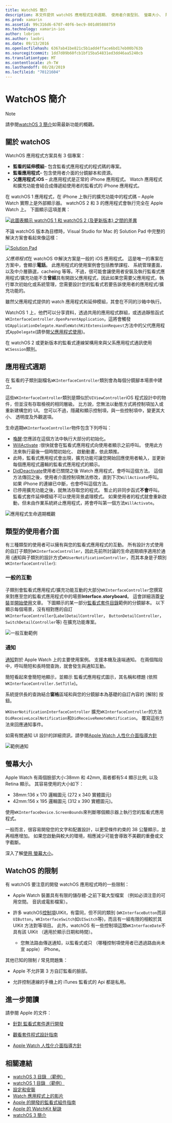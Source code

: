 ```yaml
---
title: WatchOS 簡介
description: 本文件提供 watchOS 應用程式生命週期、 使用者介面型別、 螢幕大小、 限制和多個描述的概觀。
ms.prod: xamarin
ms.assetid: 99c316d6-6707-40f6-bec9-801d05888759
ms.technology: xamarin-ios
author: lobrien
ms.author: laobri
ms.date: 09/13/2016
ms.openlocfilehash: 6367ab41be821c5b1add4fface6bd17eb00b763b
ms.sourcegitcommit: 1dd7d09b60fcb1bf15ba54831ed3dd46aa5240cb
ms.translationtype: MT
ms.contentlocale: zh-TW
ms.lasthandoff: 08/28/2019
ms.locfileid: "70121604"
---
```

# <a name="introduction-to-watchos"></a>WatchOS 簡介

> [!NOTE]
> 請參閱[watchOS 3 簡介](~/ios/watchos/platform/introduction-to-watchos3/index.md)如需最新功能的概觀。

## <a name="about-watchos"></a>關於 watchOS

WatchOS 應用程式方案具有 3 個專案：

- **監看的延伸模組**– 包含監看式應用程式的程式碼的專案。
- **監看應用程式**– 包含使用者介面的分鏡腳本和資源。
- **父應用程式 iOS** – 此應用程式是正常的 iPhone 應用程式。 Watch 應用程式和擴充功能會結合成傳遞給使用者的監看式的 iPhone 應用程式。

在 watchOS 1 應用程式，在 iPhone 上執行的擴充功能中的程式碼 – Apple Watch 實際上是外部顯示器。 watchOS 2 和 3 的應用程式會執行完全在 Apple Watch 上。 下圖顯示這項差異：

[![](intro-to-watchos-images/arch-sml.png "此圖表顯示 watchOS 1 和 watchOS 2 (及更新版本) 之間的差異")](intro-to-watchos-images/arch.png#lightbox)

不論 watchOS 版本為目標時，Visual Studio for Mac 的 Solution Pad 中完整的解決方案會看起來像這樣：

[![](intro-to-watchos-images/projectstructure-sml.png "Solution Pad")](intro-to-watchos-images/projectstructure.png#lightbox)

*父應用程式*在 watchOS 中解決方案是一般的 iOS 應用程式。 這是唯一的專案在方案中，會顯示**電話**。 此應用程式的使用案例會包括教學課程、 系統管理畫面，以及中介層篩選，cacheing 等等。不過，很可能會讓使用者安裝及執行監看式應用程式/擴充功能不含**曾經**具有開啟父應用程式，因此如果您需要父應用程式，執行單次初始化或系統管理，您需要設計您的監看式若要告訴使用者的應用程式/擴充功能的。

雖然父應用程式提供的 watch 應用程式和延伸模組，其會在不同的沙箱中執行。

WatchOS 1 上，他們可以分享資料，透過共用的應用程式群組，或透過靜態函式`WKInterfaceController.OpenParentApplication`，這將會觸發`UIApplicationDelegate.HandleWatchKitExtensionRequest`方法中的父代應用程式`AppDelegate`(請參閱[父應用程式使用](~/ios/watchos/app-fundamentals/parent-app.md))。

在 watchOS 2 或更新版本的監看式連線架構用來與父系應用程式通訊使用`WCSession`類別。

## <a name="application-lifecycle"></a>應用程式週期

在 監看的子類別副檔名`WKInterfaceController`類別會為每個分鏡腳本場景中建立。

這些`WKInterfaceController`類別是類似於`UIViewController`iOS 程式設計中的物件，但並沒有存取檢視的相同層級。
比方說，您無法以動態方式將控制項加入或重新建構您的 UI。
您可以不過，隱藏和顯示控制項，與一些控制項中，變更其大小、 透明度及外觀選項。

生命週期`WKInterfaceController`物件包含下列呼叫：

- [喚醒](xref:WatchKit.WKInterfaceController.Awake*):您應該在這個方法中執行大部分的初始化。
- [WillActivate](xref:WatchKit.WKInterfaceController.WillActivate) :很快就會在監看式應用程式向使用者顯示之前呼叫。 使用此方法來執行最後一個時間初始化、 啟動動畫，依此類推。
- 此時，監看式應用程式會出現，擴充功能可讓您開始回應使用者輸入，並更新每個應用程式邏輯的監看式應用程式的顯示。
- [DidDeactivate](xref:WatchKit.WKInterfaceController.DidDeactivate)使用者已關閉之後 Watch 應用程式，會呼叫這個方法。 這個方法傳回之後，使用者介面控制項無法修改，直到下次`WillActivate`呼叫。 如果 iPhone 的連線已中斷，也會呼叫這個方法。
- 已停用擴充功能之後，就無法存取您的程式。 暫止的非同步函式**不會**呼叫。 監看式套件延伸模組不可以使用背景處理模式。 如果使用者的程式就會重新啟動，但未由作業系統終止應用程式，將會呼叫第一個方法`WillActivate`。

![](intro-to-watchos-images/wkinterfacecontrollerlifecycle.png "應用程式生命週期概觀")

## <a name="types-of-user-interface"></a>類型的使用者介面

有三種類型的使用者可以擁有與您的監看式應用程式的互動。
所有設計方式使用的自訂子類別`WKInterfaceController`，因此先前所討論的生命週期順序適用於通用 (通知與子類別的設計方式`WKUserNotificationController`，而其本身是子類別`WKInterfaceController`):

### <a name="normal-interaction"></a>一般的互動

子類別會監看式應用程式/擴充功能互動的大部分`WKInterfaceController`您撰寫來對應至您的監看式應用程式中的場景**Interface.storyboard**。 這會詳細涵蓋[安裝](~/ios/watchos/get-started/installation.md)並[開始使用](~/ios/watchos/get-started/index.md)文章。
下圖顯示的某一部分[監看式套件目錄](https://docs.microsoft.com/samples/xamarin/ios-samples/watchos-watchkitcatalog)範例的分鏡腳本。 以下顯示每個場景，沒有相對應的自訂`WKInterfaceController`(`LabelDetailController`， `ButtonDetailController`，`SwitchDetailController`等) 在擴充功能專案。

![](intro-to-watchos-images/scenes.png "一般互動範例")

### <a name="notifications"></a>通知

[通知](~/ios/watchos/platform/notifications.md)對於 Apple Watch 上的主要使用案例。 支援本機及遠端通知。 在兩個階段中，呼叫簡短和長時間查詢，就會發生與通知互動。

簡短看起來會簡短地顯示，並顯示 監看式應用程式圖示，其名稱和標題 (依照`WKInterfaceController.SetTitle`)。

系統提供長的查詢結合**窗格**區域和與您的分鏡腳本為基礎的自訂內容的 [解除] 按鈕。

`WKUserNotificationInterfaceController` 擴充`WKInterfaceController`的方法`DidReceiveLocalNotification`和`DidReceiveRemoteNotification`。
覆寫這些方法來回應通知事件。

如需有關通知 UI 設計的詳細資訊，請參閱[Apple Watch 人性化介面指導方針](https://developer.apple.com/library/prerelease/ios/documentation/UserExperience/Conceptual/WatchHumanInterfaceGuidelines/Notifications.html#//apple_ref/doc/uid/TP40014992-CH20-SW1)

![](intro-to-watchos-images/notifications.png "範例通知")

## <a name="screen-sizes"></a>螢幕大小

Apple Watch 有兩個臉部大小:38mm 和 42mm, 兩者都有5:4 顯示比例, 以及 Retina 顯示。 其容易使用的大小如下：

- 38mm:136 x 170 邏輯圖元 (272 x 340 實體圖元)
- 42mm:156 x 195 邏輯圖元 (312 x 390 實體圖元)。

使用`WKInterfaceDevice.ScreenBounds`來判斷哪個顯示器上執行您的監看式應用程式。

一般而言，很容易開發您的文字和配置設計，以更受條件約束的 38 公釐顯示，並再相應增加。
如果您啟動與較大的環境，相應減少可能會導致不美觀的重疊或文字截斷。

深入了解[使用 螢幕大小](~/ios/watchos/app-fundamentals/screen-sizes.md)。


## <a name="limitations-of-watchos"></a>WatchOS 的限制

有 watchOS 要注意的開發 watchOS 應用程式時的一些限制：

- Apple Watch 裝置具有有限的儲存體-之前下載大型檔案 （例如必須注意的可用空間。 音訊或電影檔案）。

- 許多 watchOS[控制項](~/ios/watchos/user-interface/index.md)UIKit，有雷同，但不同的類別 (`WKInterfaceButton`而非`UIButton`，`WKInterfaceSwitch`如`UISwitch`等)，而且有一組有限的相較於其 UIKit 方法對等項目。 此外，watchOS 有一些控制項這類`WKInterfaceDate`不具有該 UIKit （適用於顯示日期和時間）。

  - 您無法路由傳送通知，以監看式或只 （哪種控制項使用者已透過路由尚未宣 apple） iPhone。

其他已知的限制 / 常見問題集：

- Apple 不允許第 3 方自訂監看的臉部。

- 允許控制連線的手機上的 iTunes 監看式的 Api 都是私用。


## <a name="further-reading"></a>進一步閱讀

請參閱 Apple 的文件：

- [針對 監看式套件進行開發](https://developer.apple.com/library/prerelease/ios/documentation/General/Conceptual/WatchKitProgrammingGuide/index.html#//apple_ref/doc/uid/TP40014969-CH8-SW1)

- [觀看套件程式設計指南](https://developer.apple.com/library/prerelease/ios/documentation/General/Conceptual/WatchKitProgrammingGuide/DesigningaWatchKitApp.html)

- [Apple Watch 人性化介面指導方針](https://developer.apple.com/library/prerelease/ios/documentation/UserExperience/Conceptual/WatchHumanInterfaceGuidelines/index.html#//apple_ref/doc/uid/TP40014992-CH3-SW1)


## <a name="related-links"></a>相關連結

- [watchOS 3 目錄 （範例）](https://docs.microsoft.com/samples/xamarin/ios-samples/watchos-watchkitcatalog)
- [watchOS 1 目錄 （範例）](https://docs.microsoft.com/samples/xamarin/ios-samples/watchos-watchkitcatalog)
- [設定和安裝](~/ios/watchos/get-started/installation.md)
- [Watch 應用程式上的影片](https://blog.xamarin.com/your-first-watch-kit-app/)
- [Apple 的開發的監看式組件指南](https://developer.apple.com/library/prerelease/ios/documentation/General/Conceptual/WatchKitProgrammingGuide/index.html)
- [Apple 的 WatchKit 秘訣](https://developer.apple.com/watchkit/tips/)
- [watchOS 3 簡介](~/ios/watchos/platform/introduction-to-watchos3/index.md)
